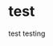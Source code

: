 <!--

author:   Andre Dietrich

email:    LiaScript@web.de

version:  0.0.1

language: en

narrator: Greek Female

script:   javascript resourse url

script:   another javascript resourse url

link:     some css stuff
          and some more css

-->
# test 
test
testing
